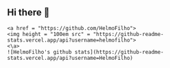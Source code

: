 ## Hi there 👋

<div>
    
    <a href = "https://github.com/HelmoFilho">
    <img height = "100em src" = "https://github-readme-stats.vercel.app/api?username=helmofilho">
    <\a>
    ![HelmoFilho's github stats](https://github-readme-stats.vercel.app/api?username=HelmoFilho)
         

</div>
